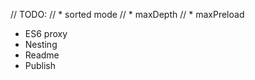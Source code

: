   // TODO:
  // * sorted mode
  // * maxDepth
  // * maxPreload

* ES6 proxy
* Nesting
* Readme
* Publish
